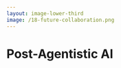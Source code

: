```yaml
---
layout: image-lower-third
image: /18-future-collaboration.png
---
```


# Post-Agentistic AI

<!--

**Speaker Notes:**
Main message: Future involves flexible LLM orchestration rather than rigid agent constraints

- Flexible orchestration
- Tool selection
- Craftsperson approach

*Transition: But here's the crucial point about Context Engineering.*

...

This leads us to what I call a post-agentistic vision. Instead of rigid agent pipelines that constrain LLM flexibility, we let mature LLMs orchestrate their own tool usage. Think about it: LLMs are getting better at using tools flexibly through standards like the Model Context Protocol. Why force them into rigid agent workflows when they can intelligently choose what they need? It's like the difference between a strict assembly line and a skilled craftsperson who selects the right tools for each task.

-->
